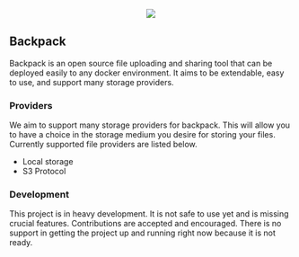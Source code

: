 <p align="center">
	<img src="https://raw.githubusercontent.com/Riku32/Backpack/rewrite/.github/branding/banner.png">
</p>

## Backpack
Backpack is an open source file uploading and sharing tool that can be deployed easily to any docker environment. It aims to be extendable, easy to use, and support many storage providers.

### Providers
We aim to support many storage providers for backpack. This will allow you to have a choice in the storage medium you desire for storing your files. Currently supported file providers are listed below.

 - Local storage
 - S3 Protocol

### Development
This project is in heavy development. It is not safe to use yet and is missing crucial features. Contributions are accepted and encouraged. There is no support in getting the project up and running right now because it is not ready.
